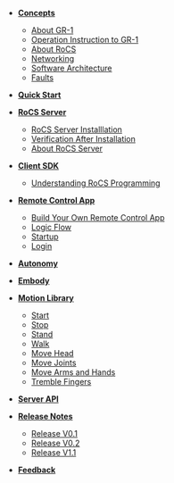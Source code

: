 <style>
  /*Style for level 1 headings*/

  /*Style for sidebar items */
  .sidebar-item {
    padding: 5px;
    margin-bottom: 5px;
    text-decoration: none;
    color: #000; /* Set the default text color*/
  }

  /*Style for active sidebar item */
  .active {
    background-color: #8fc8e8; /* Replace with your desired active background color */
    color: #000; /* Set text color to white or any color that contrasts well with the background*/
  }
</style>

</style>

- [**Concepts**](concepts.md)

  - [About GR-1](aboutgr-1.md)
  - [Operation Instruction to GR-1](operationinstruction.md)
  - [About RoCS](aboutrocs.md)
  - [Networking](networking.md)
  - [Software Architecture](softwarearchitecture.md)
  - [Faults](faults.md)
- [**Quick Start**](quickstart.md)
- [**RoCS Server**](rocsserveroverview.md)
  - [RoCS Server Installlation](rocsserverinstall.md)
  - [Verification After Installation](checkServiceStatus.md)
  - [About RoCS Server](about_rocs_server.md)
- [**Client SDK**](sdkoverview.md)

  - [Understanding RoCS Programming](python\understanding_gr-1_programming.md)
- [**Remote Control App**](remoteControlAPPOverview.md)

  - [Build Your Own Remote Control App](remotecontrolappprojectsetup.md)
  - [Logic Flow](logicFlow.md)
  - [Startup](startUp.md)
  - [Login](login.md)
- [**Autonomy**](autonomy.md)
- [**Embody**](embody.md)
- [**Motion Library**](motionlibrary.md)

  - [Start](start.md)
  - [Stop](stop.md)
  - [Stand](stand.md)
  - [Walk](walk.md)
  - [Move Head](movehead.md)
  - [Move Joints](movejoint.md)
  - [Move Arms and Hands](movearmsandhands.md)
  - [Tremble Fingers](tremblefingers.md)
- [**Server API**](rocsserverapi.md)
- [**Release Notes**](releasenoteoverview.md)

  - [Release V0.1](v0.1.md)
  - [Release V0.2](v0.2.md)
  - [Release V1.1](v1.1.md)
- [**Feedback**](feedback.md)
